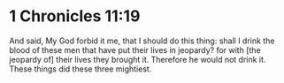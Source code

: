 # 1 Chronicles 11:19

And said, My God forbid it me, that I should do this thing: shall I drink the blood of these men that have put their lives in jeopardy? for with [the jeopardy of] their lives they brought it. Therefore he would not drink it. These things did these three mightiest.
